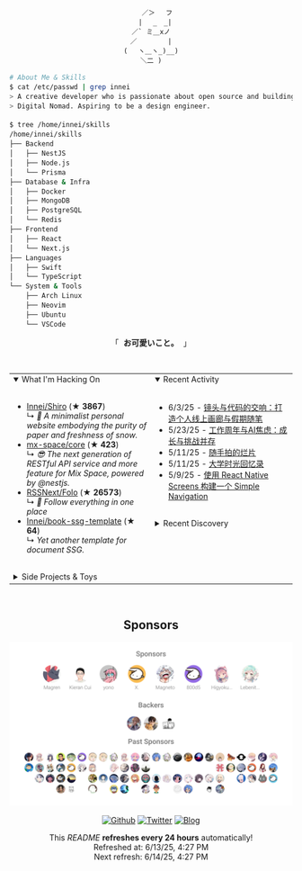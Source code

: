 <div align="center">

```
   ／＞　 フ
  | 　_　_|
／` ミ＿xノ
／　　　　 |
(　 ヽ＿ヽ_)__)
＼二 )
```

</div>

```bash
# About Me & Skills
$ cat /etc/passwd | grep innei
> A creative developer who is passionate about open source and building beautiful things.
> Digital Nomad. Aspiring to be a design engineer.

$ tree /home/innei/skills
/home/innei/skills
├── Backend
│   ├── NestJS
│   ├── Node.js
│   └── Prisma
├── Database & Infra
│   ├── Docker
│   ├── MongoDB
│   ├── PostgreSQL
│   └── Redis
├── Frontend
│   ├── React
│   └── Next.js
├── Languages
│   ├── Swift
│   └── TypeScript
└── System & Tools
    ├── Arch Linux
    ├── Neovim
    ├── Ubuntu
    └── VSCode
```

<p align="center">
  「<strong><samp> <strong>お可愛いこと。</strong> </samp></strong>」
</p>

<br />

<table>
  <tr>
    <td valign="top" width="50%">
      <details open>
        <summary>What I'm Hacking On</summary>
        <br />
          <ul><li><a href=https://github.com/Innei/Shiro target=_blank>Innei/Shiro</a> (<b>★ 3867</b>)<br>↳ <i>📜 A minimalist personal website embodying the purity of paper and freshness of snow.</i></li><li><a href=https://github.com/mx-space/core target=_blank>mx-space/core</a> (<b>★ 423</b>)<br>↳ <i>😎 The next generation of RESTful API service and more feature for Mix Space, powered by @nestjs.</i></li><li><a href=https://github.com/RSSNext/Folo target=_blank>RSSNext/Folo</a> (<b>★ 26573</b>)<br>↳ <i>🧡 Follow everything in one place</i></li><li><a href=https://github.com/Innei/book-ssg-template target=_blank>Innei/book-ssg-template</a> (<b>★ 64</b>)<br>↳ <i>Yet another template for document SSG.</i></li></ul>
      </details>
      <br />
      <details>
        <summary>Side Projects & Toys</summary>
        <br />
          <ul><li><a href=https://github.com/reactify-component/react-message target=_blank>reactify-component/react-message</a> (<a href=https://react-message-deeab158i-react-message.vercel.app/ target=_blank>demo</a>) (<b>★ 9</b>)<br>↳ <i>💬 React Message is a 🚀 React component library for displaying customizable messages and notifications to users. It's easy to integrate and supports features like animations and timeout.</i></li><li><a href=https://github.com/reactify-component/react-typewriter target=_blank>reactify-component/react-typewriter</a> (<a href=https://react-typewriter.vercel.app/ target=_blank>demo</a>) (<b>★ 7</b>)<br>↳ <i>A simple component impl typewriter effect</i></li><li><a href=https://github.com/Innei/vue-react-wrapper target=_blank>Innei/vue-react-wrapper</a> (<b>★ 14</b>)<br>↳ <i>Use react component in vue 3 and data binding.</i></li></ul>
      </details>
    </td>
    <td valign="top" width="50%">
      <details open>
        <summary>Recent Activity</summary>
        <br />
          <ul><li><span>6/3/25 - <a href=https://innei.in/notes/193>镜头与代码的交响：打造个人线上画廊与假期随笔</a></span></li><li><span>5/23/25 - <a href=https://innei.in/notes/192>工作周年与AI焦虑：成长与挑战并存</a></span></li><li><span>5/11/25 - <a href=https://innei.in/notes/191>随手拍的烂片</a></span></li><li><span>5/11/25 - <a href=https://innei.in/notes/190>大学时光回忆录</a></span></li><li><span>5/9/25 - <a href=https://innei.in/posts/tech/build-simple-navigation-with-react-native-screens>使用 React Native Screens 构建一个 Simple Navigation</a></span></li></ul>
      </details>
      <br />
      <details>
        <summary>Recent Discovery</summary>
        <br />
          <ul><li><a href=https://github.com/nathantannar4/Transmission>nathantannar4/Transmission</a><span> Bridges UIKit presentation APIs to a SwiftUI API so you can use presentation controllers, interactive transitions and more.</span></li><li><a href=https://github.com/gvergnaud/ts-pattern>gvergnaud/ts-pattern</a><span> 🎨 The exhaustive Pattern Matching library for TypeScript, with smart type inference.</span></li><li><a href=https://github.com/marioaguzman/toolbar>marioaguzman/toolbar</a><span> Programmatically constructing an NSToolbar</span></li><li><a href=https://github.com/saulamsal/twitter-ui>saulamsal/twitter-ui</a><span> Twitter/X UI in React Native(Expo)</span></li><li><a href=https://github.com/onevcat/Kingfisher>onevcat/Kingfisher</a><span> A lightweight, pure-Swift library for downloading and caching images from the web.</span></li></ul>
      </details>
    </td>
  </tr>
</table>

<br />

<h2 align="center">Sponsors</h2>

<p align="center">
  <a href="https://github.com/sponsors/innei">
    <img src="./sponsorkit/sponsors.svg" />
  </a>
</p>

<p align="center">
  <a href="https://github.com/innei" target="_blank"><img alt="Github" src="https://img.shields.io/badge/GitHub-181717?style=for-the-badge&logo=Github&logoColor=white" /></a> 
  <a href="https://twitter.com/__oQuery" target="_blank"><img alt="Twitter" src="https://img.shields.io/badge/twitter-1DA1F2?style=for-the-badge&logo=twitter&logoColor=white" /></a> 
  <a href="https://innei.in" target="_blank"><img alt="Blog" src="https://img.shields.io/badge/Blog-232323?style=for-the-badge&logo=rss&logoColor=white" /></a>
</p>

<p align="center">
  <samp>
    <p align=center>This <i>README</i> <b>refreshes every 24 hours</b> automatically!<br>Refreshed at: 6/13/25, 4:27 PM<br>Next refresh: 6/14/25, 4:27 PM</p>
  </samp>
</p>
